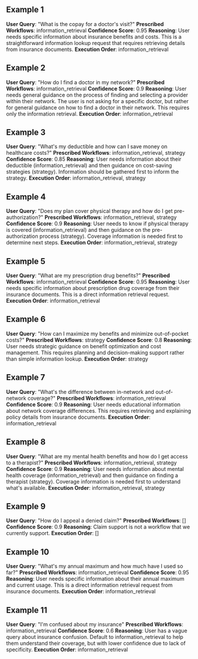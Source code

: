 ## Example 1
**User Query**: "What is the copay for a doctor's visit?"
**Prescribed Workflows**: information_retrieval
**Confidence Score**: 0.95
**Reasoning**: User needs specific information about insurance benefits and costs. This is a straightforward information lookup request that requires retrieving details from insurance documents.
**Execution Order**: information_retrieval

## Example 2
**User Query**: "How do I find a doctor in my network?"
**Prescribed Workflows**: information_retrieval
**Confidence Score**: 0.9
**Reasoning**: User needs general guidance on the process of finding and selecting a provider within their network. The user is not asking for a specific doctor, but rather for general guidance on how to find a doctor in their network. This requires only the information retrieval.
**Execution Order**: information_retrieval

## Example 3
**User Query**: "What's my deductible and how can I save money on healthcare costs?"
**Prescribed Workflows**: information_retrieval, strategy
**Confidence Score**: 0.85
**Reasoning**: User needs information about their deductible (information_retrieval) and then guidance on cost-saving strategies (strategy). Information should be gathered first to inform the strategy.
**Execution Order**: information_retrieval, strategy

## Example 4
**User Query**: "Does my plan cover physical therapy and how do I get pre-authorization?"
**Prescribed Workflows**: information_retrieval, strategy
**Confidence Score**: 0.9
**Reasoning**: User needs to know if physical therapy is covered (information_retrieval) and then guidance on the pre-authorization process (strategy). Coverage information is needed first to determine next steps.
**Execution Order**: information_retrieval, strategy

## Example 5
**User Query**: "What are my prescription drug benefits?"
**Prescribed Workflows**: information_retrieval
**Confidence Score**: 0.95
**Reasoning**: User needs specific information about prescription drug coverage from their insurance documents. This is a direct information retrieval request.
**Execution Order**: information_retrieval

## Example 6
**User Query**: "How can I maximize my benefits and minimize out-of-pocket costs?"
**Prescribed Workflows**: strategy
**Confidence Score**: 0.8
**Reasoning**: User needs strategic guidance on benefit optimization and cost management. This requires planning and decision-making support rather than simple information lookup.
**Execution Order**: strategy

## Example 7
**User Query**: "What's the difference between in-network and out-of-network coverage?"
**Prescribed Workflows**: information_retrieval
**Confidence Score**: 0.9
**Reasoning**: User needs educational information about network coverage differences. This requires retrieving and explaining policy details from insurance documents.
**Execution Order**: information_retrieval

## Example 8
**User Query**: "What are my mental health benefits and how do I get access to a therapist?"
**Prescribed Workflows**: information_retrieval, strategy
**Confidence Score**: 0.9
**Reasoning**: User needs information about mental health coverage (information_retrieval) and then guidance on finding a therapist (strategy). Coverage information is needed first to understand what's available.
**Execution Order**: information_retrieval, strategy

## Example 9
**User Query**: "How do I appeal a denied claim?"
**Prescribed Workflows**: []
**Confidence Score**: 0.9
**Reasoning**: Claim support is not a workflow that we currently support.
**Execution Order**: []

## Example 10
**User Query**: "What's my annual maximum and how much have I used so far?"
**Prescribed Workflows**: information_retrieval
**Confidence Score**: 0.95
**Reasoning**: User needs specific information about their annual maximum and current usage. This is a direct information retrieval request from insurance documents.
**Execution Order**: information_retrieval

## Example 11
**User Query**: "I'm confused about my insurance"
**Prescribed Workflows**: information_retrieval
**Confidence Score**: 0.6
**Reasoning**: User has a vague query about insurance confusion. Default to information_retrieval to help them understand their coverage, but with lower confidence due to lack of specificity.
**Execution Order**: information_retrieval 